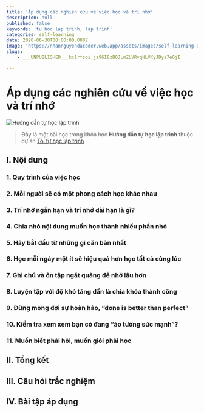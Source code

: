 ```yaml
---
title: 'Áp dụng các nghiên cứu về việc học và trí nhớ'
description: null
published: false
keywords: 'tu hoc lap trinh, lap trinh'
categories: self-learning
date: 2020-06-30T00:00:00.000Z
image: 'https://nhannguyendacoder.web.app/assets/images/self-learning-ap-dung-cac-nghien-cuu-ve-viec-hoc-va-tri-nho/nghien-cuu-viec-hoc.jpg'
slugs:
    - ___UNPUBLISHED___kc1rfsoi_ja96I8zB0JLmZLVRvqNLVKyJDyi7eGjI

---
```

# Áp dụng các nghiên cứu về việc học và trí nhớ

![Hướng dẫn tự học lập trình][thumbnail]

> Đây là một bài học trong khóa học **Hướng dẫn tự học lập trình** thuộc dự án [Tôi tự học lập trình][tthlt]

## I. Nội dung

### 1. Quy trình của việc học

### 2. Mỗi người sẽ có một phong cách học khác nhau

### 3. Trí nhớ ngắn hạn và trí nhớ dài hạn là gì?

### 4. Chia nhỏ nội dung muốn học thành nhiều phần nhỏ 

### 5. Hãy bắt đầu từ những gì căn bản nhất

### 6. Học mỗi ngày một ít sẽ hiệu quả hơn học tất cả cùng lúc

### 7. Ghi chú và ôn tập ngắt quãng để nhớ lâu hơn

### 8. Luyện tập với độ khó tăng dần là chìa khóa thành công

### 9. Đừng mong đợi sự hoàn hảo, “done is better than perfect”

### 10. Kiểm tra xem xem bạn có đang “ảo tưởng sức mạnh”?

### 11. Muốn biết phải hỏi, muốn giỏi phải học


## II. Tổng kết

## III. Câu hỏi trắc nghiệm

## IV. Bài tập áp dụng

[tthlt]: https://nhannguyendacoder.web.app/blog/self-learning-gioi-thieu-du-an-toi-tu-hoc-lap-trinh?s=blog
[thumbnail]: ../assets/images/self-learning-ap-dung-cac-nghien-cuu-ve-viec-hoc-va-tri-nho/nghien-cuu-viec-hoc.jpg




